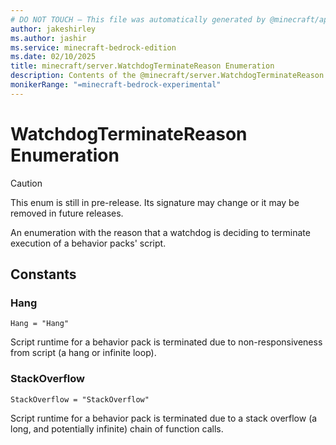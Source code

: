 ```yaml
---
# DO NOT TOUCH — This file was automatically generated by @minecraft/api-docs-generator, to report problems file an issue at https://github.com/Mojang/minecraft-scripting-libraries
author: jakeshirley
ms.author: jashir
ms.service: minecraft-bedrock-edition
ms.date: 02/10/2025
title: minecraft/server.WatchdogTerminateReason Enumeration
description: Contents of the @minecraft/server.WatchdogTerminateReason enumeration.
monikerRange: "=minecraft-bedrock-experimental"
---
```

# WatchdogTerminateReason Enumeration

> [!CAUTION]
> This enum is still in pre-release.  Its signature may change or it may be removed in future releases.

An enumeration with the reason that a watchdog is deciding to terminate execution of a behavior packs' script.

## Constants
### **Hang**
`Hang = "Hang"`

Script runtime for a behavior pack is terminated due to non-responsiveness from script (a hang or infinite loop).
### **StackOverflow**
`StackOverflow = "StackOverflow"`

Script runtime for a behavior pack is terminated due to a stack overflow (a long, and potentially infinite) chain of function calls.

